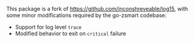 This package is a fork of https://github.com/inconshreveable/log15, with some
minor modifications required by the go-zsmart codebase:

 * Support for log level `trace`
 * Modified behavior to exit on `critical` failure
